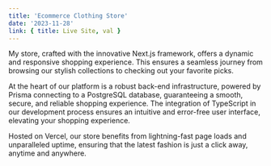 ```yaml
---
title: 'Ecommerce Clothing Store'
date: '2023-11-28'
link: { title: Live Site, val }
---
```


<!-- https://postgres-store.vercel.app/ -->

My store, crafted with the innovative Next.js framework, offers a dynamic and responsive shopping experience. This ensures a seamless journey from browsing our stylish collections to checking out your favorite picks.

At the heart of our platform is a robust back-end infrastructure, powered by Prisma connecting to a PostgreSQL database, guaranteeing a smooth, secure, and reliable shopping experience. The integration of TypeScript in our development process ensures an intuitive and error-free user interface, elevating your shopping experience.

Hosted on Vercel, our store benefits from lightning-fast page loads and unparalleled uptime, ensuring that the latest fashion is just a click away, anytime and anywhere.
